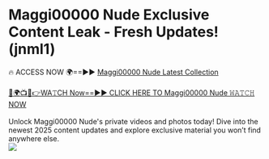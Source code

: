 # Maggi00000 Nude Exclusive Content Leak - Fresh Updates! (jnml1)

🔥 ACCESS NOW 🌍==►► <a href="https://tinyurl.com/yc657z5k" rel="nofollow">Maggi00000 Nude Latest Collection</a>
<br><br>
[🔴🌍📺📱👉WA𝚃CH Now==►► CLICK HERE TO Maggi00000 Nude 𝚆𝙰𝚃𝙲𝙷 NOW](https://tinyurl.com/yc657z5k)
<br><br>
Unlock Maggi00000 Nude's private videos and photos today! Dive into the newest 2025 content updates and explore exclusive material you won’t find anywhere else.
<br>
<a href="https://tinyurl.com/yc657z5k" rel="nofollow" data-target="animated-image.originalLink"><img src="https://camo.githubusercontent.com/8a4f000d20f83aca3bf7ec5f350d767afa0574a8a352519fd8cfa583a6f93a33/68747470733a2f2f692e696d6775722e636f6d2f644a486b345a712e676966" data-canonical-src="https://i.imgur.com/dJHk4Zq.gif" style="max-width: 100%; display: inline-block;" data-target="animated-image.originalImage"></a>
<br>
